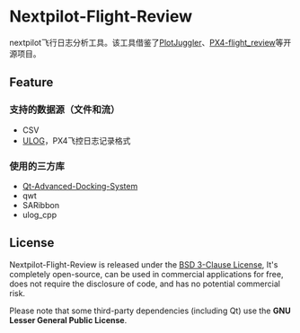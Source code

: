 # Nextpilot-Flight-Review

nextpilot飞行日志分析工具。该工具借鉴了[PlotJuggler]()、[PX4-flight_review]()等开源项目。

## Feature

### 支持的数据源（文件和流）

- CSV
- [ULOG]((https://dev.px4.io/v1.9.0/en/log/ulog_file_format.html))，PX4飞控日志记录格式

### 使用的三方库

- [Qt-Advanced-Docking-System](https://github.com/githubuser0xFFFF/Qt-Advanced-Docking-System)
- qwt
- SARibbon
- ulog_cpp

## License

Nextpilot-Flight-Review is released under the [BSD 3-Clause License](LICENSE), It's completely open-source, can be used in commercial applications for free, does not require the disclosure of code, and has no potential commercial risk.

Please note that some third-party dependencies (including Qt) use the
**GNU Lesser General Public License**.
